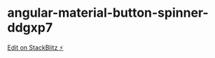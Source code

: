 # angular-material-button-spinner-ddgxp7

[Edit on StackBlitz ⚡️](https://stackblitz.com/edit/angular-material-button-spinner-ddgxp7)